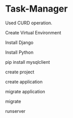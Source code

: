 # Task-Manager
Used CURD operation.

Create Virtual Environment

Install Django

Install Python

pip install mysqlclient

create project

create application

migrate application

migrate

runserver

